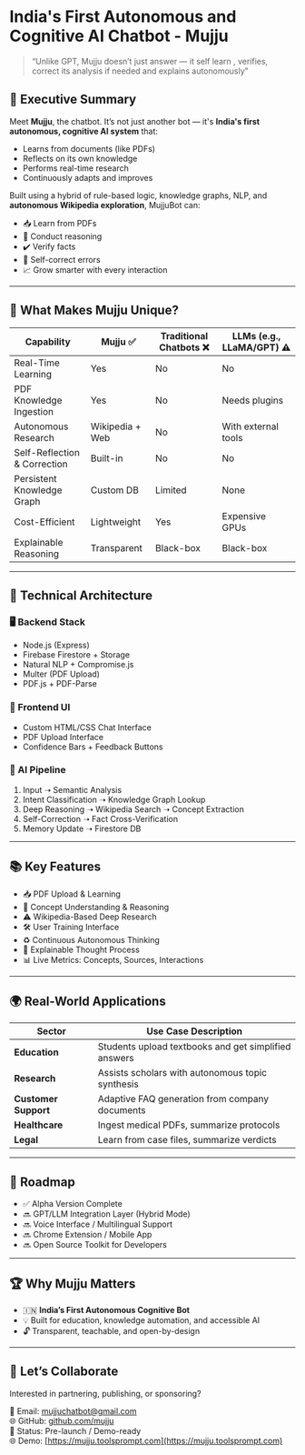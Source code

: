 #   India's First Autonomous and Cognitive AI Chatbot - Mujju

> “Unlike GPT, Mujju doesn’t just answer — it self learn , verifies, correct its analysis if needed and explains autonomously”

## 🎯 Executive Summary

Meet **Mujju**, the chatbot. It’s not just another bot — it's **India's first autonomous, cognitive AI system** that:
- Learns from documents (like PDFs)
- Reflects on its own knowledge
- Performs real-time research
- Continuously adapts and improves

Built using a hybrid of rule-based logic, knowledge graphs, NLP, and **autonomous Wikipedia exploration**, MujjuBot can:
- 📥 Learn from PDFs
- 🧠 Conduct reasoning
- ✔️ Verify facts
- 🔁 Self-correct errors
- 📈 Grow smarter with every interaction

---

## 🧠 What Makes Mujju Unique?

| Capability                  | Mujju ✅ | Traditional Chatbots ❌ | LLMs (e.g., LLaMA/GPT) ⚠️ |
|----------------------------|---------|--------------------------|--------------------------|
| Real-Time Learning         | Yes     | No                       | No                      |
| PDF Knowledge Ingestion    | Yes     | No                       | Needs plugins           |
| Autonomous Research        | Wikipedia + Web | No               | With external tools     |
| Self-Reflection & Correction | Built-in | No                    | No                      |
| Persistent Knowledge Graph | Custom DB | Limited                | None                    |
| Cost-Efficient             | Lightweight | Yes                  | Expensive GPUs          |
| Explainable Reasoning      | Transparent | Black-box           | Black-box               |

---

## 🔧 Technical Architecture

### 🖥️ Backend Stack
- Node.js (Express)
- Firebase Firestore + Storage
- Natural NLP + Compromise.js
- Multer (PDF Upload)
- PDF.js + PDF-Parse

### 💬 Frontend UI
- Custom HTML/CSS Chat Interface
- PDF Upload Interface
- Confidence Bars + Feedback Buttons

### 🧬 AI Pipeline
1. Input ➝ Semantic Analysis  
2. Intent Classification ➝ Knowledge Graph Lookup  
3. Deep Reasoning ➝ Wikipedia Search ➝ Concept Extraction  
4. Self-Correction ➝ Fact Cross-Verification  
5. Memory Update ➝ Firestore DB

---

## 📚 Key Features

- 📥 PDF Upload & Learning  
- 🧠 Concept Understanding & Reasoning  
- ⚠️ Wikipedia-Based Deep Research  
- 🛠️ User Training Interface  
- ♻️ Continuous Autonomous Thinking  
- 🧾 Explainable Thought Process  
- 📊 Live Metrics: Concepts, Sources, Interactions  

---

## 🌍 Real-World Applications

| Sector       | Use Case Description                                      |
|--------------|-----------------------------------------------------------|
| **Education**     | Students upload textbooks and get simplified answers     |
| **Research**      | Assists scholars with autonomous topic synthesis        |
| **Customer Support** | Adaptive FAQ generation from company documents     |
| **Healthcare**    | Ingest medical PDFs, summarize protocols               |
| **Legal**         | Learn from case files, summarize verdicts              |

---

## 🚀 Roadmap

- ✅ Alpha Version Complete  
- 🔜 GPT/LLM Integration Layer (Hybrid Mode)  
- 🔜 Voice Interface / Multilingual Support  
- 🔜 Chrome Extension / Mobile App  
- 🔜 Open Source Toolkit for Developers  

---

## 🏆 Why Mujju Matters

- 🇮🇳 **India’s First Autonomous Cognitive Bot**  
- 💡 Built for education, knowledge automation, and accessible AI  
- 🔓 Transparent, teachable, and open-by-design  

---

## 📩 Let’s Collaborate

Interested in partnering, publishing, or sponsoring?

📧 Email: [mujjuchatbot@gmail.com](mailto:mujjuchatbot@gmail.com)  
🌐 GitHub: [github.com/mujju](https://github.com/mujju)    
📌 Status: Pre-launch / Demo-ready  
🌐 Demo: [https://mujju.toolsprompt.com](https://mujju.toolsprompt.com)


